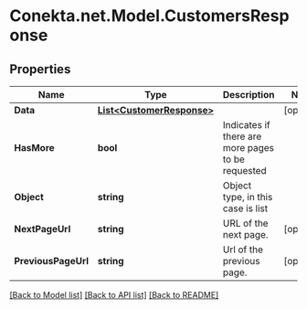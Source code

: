 # Conekta.net.Model.CustomersResponse

## Properties

Name | Type | Description | Notes
------------ | ------------- | ------------- | -------------
**Data** | [**List&lt;CustomerResponse&gt;**](CustomerResponse.md) |  | [optional] 
**HasMore** | **bool** | Indicates if there are more pages to be requested | 
**Object** | **string** | Object type, in this case is list | 
**NextPageUrl** | **string** | URL of the next page. | [optional] 
**PreviousPageUrl** | **string** | Url of the previous page. | [optional] 

[[Back to Model list]](../README.md#documentation-for-models) [[Back to API list]](../README.md#documentation-for-api-endpoints) [[Back to README]](../README.md)

